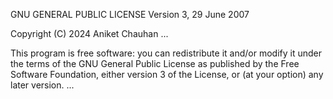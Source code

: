 GNU GENERAL PUBLIC LICENSE
Version 3, 29 June 2007

Copyright (C) 2024 Aniket Chauhan
...

This program is free software: you can redistribute it and/or modify
it under the terms of the GNU General Public License as published by
the Free Software Foundation, either version 3 of the License, or
(at your option) any later version.
...